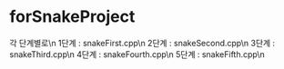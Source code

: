 # forSnakeProject

각 단계별로\n
1단계 : snakeFirst.cpp\n
2단계 : snakeSecond.cpp\n
3단계 : snakeThird.cpp\n
4단계 : snakeFourth.cpp\n
5단계 : snakeFifth.cpp\n

